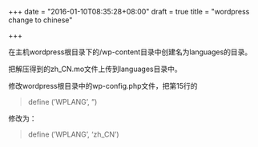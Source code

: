 +++
date = "2016-01-10T08:35:28+08:00"
draft = true
title = "wordpress change to chinese"

+++



在主机wordpress根目录下的/wp-content目录中创建名为languages的目录。

把解压得到的zh_CN.mo文件上传到languages目录中。

修改wordpress根目录中的wp-config.php文件，把第15行的

> define (’WPLANG’, ”)

修改为：

> define (’WPLANG’, ‘zh_CN’)